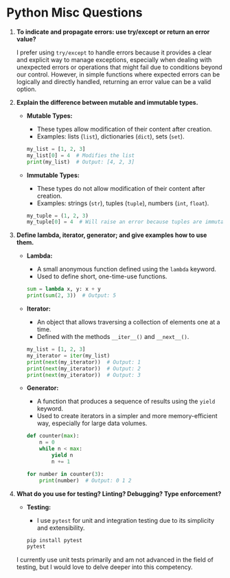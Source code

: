 # Python Misc Questions

1. **To indicate and propagate errors: use try/except or return an error value?**

   I prefer using `try/except` to handle errors because it provides a clear and explicit way to manage exceptions, especially when dealing with unexpected errors or operations that might fail due to conditions beyond our control. However, in simple functions where expected errors can be logically and directly handled, returning an error value can be a valid option.

2. **Explain the difference between mutable and immutable types.**

   - **Mutable Types:**
     - These types allow modification of their content after creation.
     - Examples: lists (`list`), dictionaries (`dict`), sets (`set`).

     ```python
     my_list = [1, 2, 3]
     my_list[0] = 4  # Modifies the list
     print(my_list)  # Output: [4, 2, 3]
     ```

   - **Immutable Types:**
     - These types do not allow modification of their content after creation.
     - Examples: strings (`str`), tuples (`tuple`), numbers (`int`, `float`).

     ```python
     my_tuple = (1, 2, 3)
     my_tuple[0] = 4  # Will raise an error because tuples are immutable
     ```


3. **Define lambda, iterator, generator; and give examples how to use them.**

   - **Lambda:**
     - A small anonymous function defined using the `lambda` keyword.
     - Used to define short, one-time-use functions.

     ```python
     sum = lambda x, y: x + y
     print(sum(2, 3))  # Output: 5
     ```

   - **Iterator:**
     - An object that allows traversing a collection of elements one at a time.
     - Defined with the methods `__iter__()` and `__next__()`.

     ```python
     my_list = [1, 2, 3]
     my_iterator = iter(my_list)
     print(next(my_iterator))  # Output: 1
     print(next(my_iterator))  # Output: 2
     print(next(my_iterator))  # Output: 3
     ```

   - **Generator:**
     - A function that produces a sequence of results using the `yield` keyword.
     - Used to create iterators in a simpler and more memory-efficient way, especially for large data volumes.

     ```python
     def counter(max):
         n = 0
         while n < max:
             yield n
             n += 1

     for number in counter(3):
         print(number)  # Output: 0 1 2
     ```

4. **What do you use for testing? Linting? Debugging? Type enforcement?**

   - **Testing:**
     - I use `pytest` for unit and integration testing due to its simplicity and extensibility.

     ```sh
     pip install pytest
     pytest
     ```

   I currently use unit tests primarily and am not advanced in the field of testing, but I would love to delve deeper into this competency.
